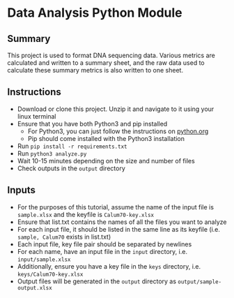 # Data Analysis Python Module

## Summary
This project is used to format DNA sequencing data. Various metrics are calculated and written to a summary sheet, and the raw data used to calculate these summary metrics is also written to one sheet.

## Instructions
 - Download or clone this project. Unzip it and navigate to it using your linux terminal
 - Ensure that you have both Python3 and pip installed
    - For Python3, you can just follow the instructions on [python.org](python.org/downloads)
    - Pip should come installed with the Python3 installation
 - Run `pip install -r requirements.txt`
 - Run `python3 analyze.py`
 - Wait 10-15 minutes depending on the size and number of files
 - Check outputs in the `output` directory

## Inputs
 - For the purposes of this tutorial, assume the name of the input file is `sample.xlsx` and the keyfile is `Calum70-key.xlsx`
 - Ensure that list.txt contains the names of all the files you want to analyze
  - For each input file, it should be listed in the same line as its keyfile (i.e. `sample, Calum70` exists in list.txt)
  - Each input file, key file pair should be separated by newlines
 - For each name, have an input file in the `input` directory, i.e. `input/sample.xlsx`
 - Additionally, ensure you have a key file in the `keys` directory, i.e. `keys/Calum70-key.xlsx`
 - Output files will be generated in the `output` directory as `output/sample-output.xlsx`

